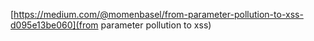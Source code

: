 [https://medium.com/@momenbasel/from-parameter-pollution-to-xss-d095e13be060](from parameter pollution to xss) 
